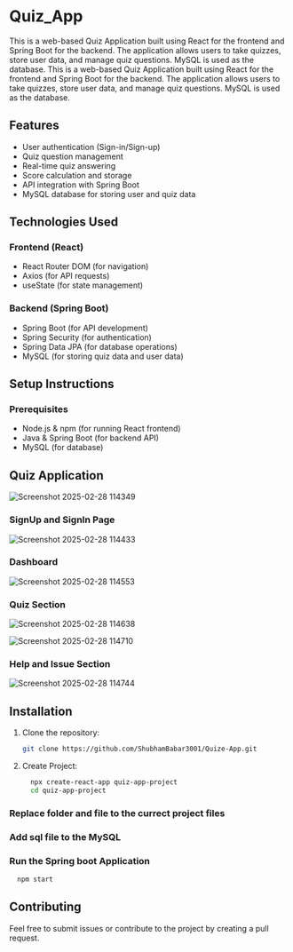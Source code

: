 # Quiz_App
This is a web-based Quiz Application built using React for the frontend and Spring Boot for the backend. The application allows users to take quizzes, store user data, and manage quiz questions. MySQL is used as the database.
This is a web-based Quiz Application built using React for the frontend and Spring Boot for the backend. The application allows users to take quizzes, store user data, and manage quiz questions. MySQL is used as the database.

## Features
- User authentication (Sign-in/Sign-up)
- Quiz question management
- Real-time quiz answering
- Score calculation and storage
- API integration with Spring Boot
- MySQL database for storing user and quiz data

## Technologies Used
### Frontend (React)
- React Router DOM (for navigation)
- Axios (for API requests)
- useState (for state management)

### Backend (Spring Boot)
- Spring Boot (for API development)
- Spring Security (for authentication)
- Spring Data JPA (for database operations)
- MySQL (for storing quiz data and user data)

## Setup Instructions
### Prerequisites
- Node.js & npm (for running React frontend)
- Java & Spring Boot (for backend API)
- MySQL (for database)


## Quiz Application
![Screenshot 2025-02-28 114349](https://github.com/user-attachments/assets/4060e453-779e-4512-99c3-207eb46f44d3)


### SignUp and SignIn Page
![Screenshot 2025-02-28 114433](https://github.com/user-attachments/assets/7571d9dd-a93b-40d7-bdaa-de644e4f005d)


### Dashboard
![Screenshot 2025-02-28 114553](https://github.com/user-attachments/assets/5c7d7de2-a665-4229-92d0-47dedb9ca091)


### Quiz Section
![Screenshot 2025-02-28 114638](https://github.com/user-attachments/assets/78510734-2bd6-409d-81b4-f55a3efe3c0b)

![Screenshot 2025-02-28 114710](https://github.com/user-attachments/assets/ab805579-43ec-4af5-891b-4967cccc3ce7)


### Help and Issue Section
![Screenshot 2025-02-28 114744](https://github.com/user-attachments/assets/de11813f-b23c-454f-89d3-d4d6c4fd1266)


## Installation

1. Clone the repository:
   ```bash
   git clone https://github.com/ShubhamBabar3001/Quize-App.git
   ```
2. Create Project:
   ```bash
     npx create-react-app quiz-app-project
     cd quiz-app-project
   ```
### Replace folder and file to the currect project files
### Add sql file to the MySQL
### Run the Spring boot Application

```bash
  npm start
```

## Contributing
Feel free to submit issues or contribute to the project by creating a pull request.
